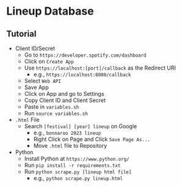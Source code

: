 # Lineup Database
## Tutorial
- Client ID/Secret
  - Go to `https://developer.spotify.com/dashboard`
  - Click on `Create App`
  - Use `https://localhost:[port]/callback` as the Redirect URI
    - e.g., `https://localhost:8000/callback`
  - Select `Web API`
  - Save App
  - Click on App and go to Settings
  - Copy Client ID and Client Secret
  - Paste in `variables.sh`
  - Run `source variables.sh`
- `.html` File
  - Search `[festival] [year] lineup` on Google
    - e.g., `bonnaroo 2023 lineup`
    - Right Click on Page and Click `Save Page As...`
    - Move `.html` file to Repository
- Python
  - Install Python at `https://www.python.org/`
  - Run `pip install -r requirements.txt`
  - Run `python scrape.py [lineup html file]`
    - e.g., `python scrape.py lineup.html`
